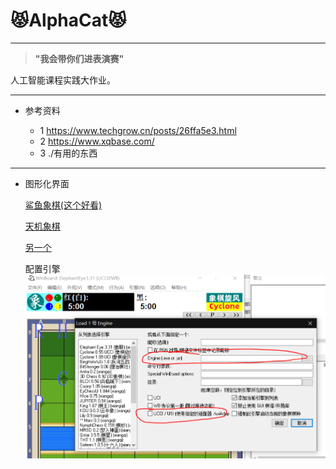 # 😾AlphaCat😾

---

> **"我会带你们进表演赛"** 

人工智能课程实践大作业。

---
* 参考资料
  
  - 1 https://www.techgrow.cn/posts/26ffa5e3.html
  - 2 https://www.xqbase.com/
  - 3 ./有用的东西

---
* 图形化界面

  [鲨鱼象棋(这个好看)](https://sharkchess.lanzous.com/b0b87cetc)
  
  [天机象棋](http://www.xqpt.com/)
  
  [另一个](https://exp.newsmth.net/topic/ed55126a4bc9831c6b148f8c47800fad)
  
  配置引擎
  ![](./docImg/引擎.PNG)
